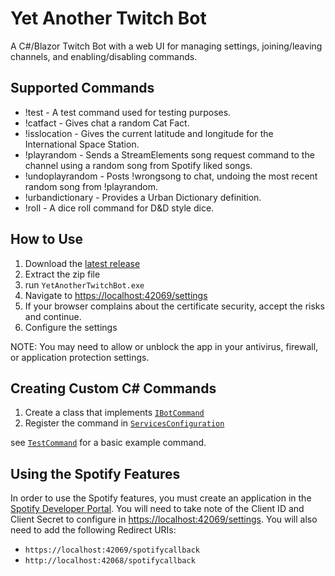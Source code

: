 # Yet Another Twitch Bot

A C#/Blazor Twitch Bot with a web UI for managing settings, joining/leaving channels, and enabling/disabling commands.

## Supported Commands

* !test - A test command used for testing purposes.
* !catfact - Gives chat a random Cat Fact.
* !isslocation - Gives the current latitude and longitude for the International Space Station.
* !playrandom - Sends a StreamElements song request command to the channel using a random song from Spotify liked songs.
* !undoplayrandom - Posts !wrongsong to chat, undoing the most recent random song from !playrandom.
* !urbandictionary - Provides a Urban Dictionary definition.
* !roll - A dice roll command for D&D style dice.

## How to Use

1. Download the [latest release](https://github.com/markekraus/YetAnotherTwitchBot/releases/latest)
1. Extract the zip file
1. run `YetAnotherTwitchBot.exe`
1. Navigate to [https://localhost:42069/settings](https://localhost:42069/settings)
1. If your browser complains about the certificate security, accept the risks and continue.
1. Configure the settings

NOTE: You may need to allow or unblock the app in your antivirus, firewall, or application protection settings.

## Creating Custom C# Commands

1. Create a class that implements [`IBotCommand`](Interfaces/IBotCommand.cs)
1. Register the command in [`ServicesConfiguration`](Services/ServicesConfiguration.cs)

see [`TestCommand`](Commands/TestCommand.cs) for a basic example command.

## Using the Spotify Features

In order to use the Spotify features, you must create an application in the [Spotify Developer Portal](https://developer.spotify.com/dashboard/login).
You will need to take note of the Client ID and Client Secret to configure in [https://localhost:42069/settings](https://localhost:42069/settings).
You will also need to add the following Redirect URIs:

* `https://localhost:42069/spotifycallback`
* `http://localhost:42068/spotifycallback`
